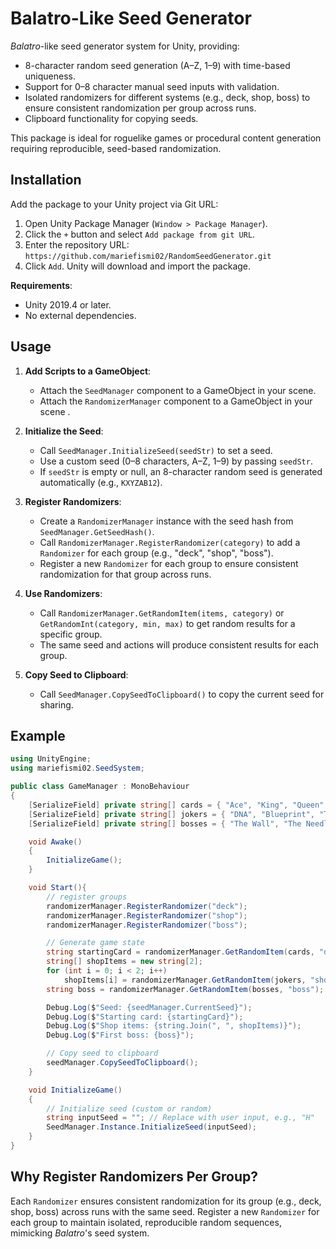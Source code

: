 # Balatro-Like Seed Generator

*Balatro*-like seed generator system for Unity, providing:
- 8-character random seed generation (A–Z, 1–9) with time-based uniqueness.
- Support for 0–8 character manual seed inputs with validation.
- Isolated randomizers for different systems (e.g., deck, shop, boss) to ensure consistent randomization per group across runs.
- Clipboard functionality for copying seeds.

This package is ideal for roguelike games or procedural content generation requiring reproducible, seed-based randomization.

## Installation

Add the package to your Unity project via Git URL:

1. Open Unity Package Manager (`Window > Package Manager`).
2. Click the `+` button and select `Add package from git URL`.
3. Enter the repository URL: `https://github.com/mariefismi02/RandomSeedGenerator.git`
4. Click `Add`. Unity will download and import the package.

**Requirements**:
- Unity 2019.4 or later.
- No external dependencies.

## Usage

1. **Add Scripts to a GameObject**:
   - Attach the `SeedManager` component to a GameObject in your scene.
   - Attach the `RandomizerManager` component to a GameObject in your scene .

2. **Initialize the Seed**:
   - Call `SeedManager.InitializeSeed(seedStr)` to set a seed.
   - Use a custom seed (0–8 characters, A–Z, 1–9) by passing `seedStr`.
   - If `seedStr` is empty or null, an 8-character random seed is generated automatically (e.g., `KXYZAB12`).

3. **Register Randomizers**:
   - Create a `RandomizerManager` instance with the seed hash from `SeedManager.GetSeedHash()`.
   - Call `RandomizerManager.RegisterRandomizer(category)` to add a `Randomizer` for each group (e.g., "deck", "shop", "boss").
   - Register a new `Randomizer` for each group to ensure consistent randomization for that group across runs.

4. **Use Randomizers**:
   - Call `RandomizerManager.GetRandomItem(items, category)` or `GetRandomInt(category, min, max)` to get random results for a specific group.
   - The same seed and actions will produce consistent results for each group.

5. **Copy Seed to Clipboard**:
   - Call `SeedManager.CopySeedToClipboard()` to copy the current seed for sharing.

## Example

```csharp
using UnityEngine;
using mariefismi02.SeedSystem;

public class GameManager : MonoBehaviour
{
    [SerializeField] private string[] cards = { "Ace", "King", "Queen" };
    [SerializeField] private string[] jokers = { "DNA", "Blueprint", "Triboulet" };
    [SerializeField] private string[] bosses = { "The Wall", "The Needle" };

    void Awake()
    {
        InitializeGame();
    }

    void Start(){
        // register groups
        randomizerManager.RegisterRandomizer("deck");
        randomizerManager.RegisterRandomizer("shop");
        randomizerManager.RegisterRandomizer("boss");

        // Generate game state
        string startingCard = randomizerManager.GetRandomItem(cards, "deck");
        string[] shopItems = new string[2];
        for (int i = 0; i < 2; i++)
            shopItems[i] = randomizerManager.GetRandomItem(jokers, "shop");
        string boss = randomizerManager.GetRandomItem(bosses, "boss");

        Debug.Log($"Seed: {seedManager.CurrentSeed}");
        Debug.Log($"Starting card: {startingCard}");
        Debug.Log($"Shop items: {string.Join(", ", shopItems)}");
        Debug.Log($"First boss: {boss}");

        // Copy seed to clipboard
        seedManager.CopySeedToClipboard();
    }

    void InitializeGame()
    {
        // Initialize seed (custom or random)
        string inputSeed = ""; // Replace with user input, e.g., "H"
        SeedManager.Instance.InitializeSeed(inputSeed);
    }
}
```

## Why Register Randomizers Per Group?
Each `Randomizer` ensures consistent randomization for its group (e.g., deck, shop, boss) across runs with the same seed. Register a new `Randomizer` for each group to maintain isolated, reproducible random sequences, mimicking *Balatro*'s seed system.

